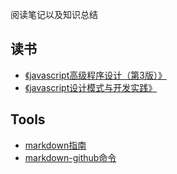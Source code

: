 阅读笔记以及知识总结
## 读书
- [《javascript高级程序设计（第3版）》](./book/js_1)
- [《javascript设计模式与开发实践》](./book/js_2)

## Tools
- [markdown指南](./tools/markdown.md)
- [markdown-github命令](./tools/markdown-github.md)

